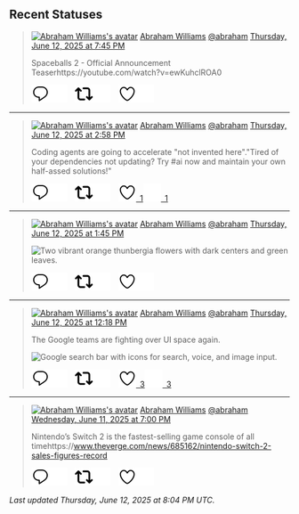 ## Recent Statuses

> <a href="https://indieweb.social/@abraham"><img alt="Abraham Williams's avatar" src="https://cdn.masto.host/indiewebsocial/accounts/avatars/109/292/540/382/343/163/original/d00f2e03ce9c85b1.jpg" height="24" width="24" ></a> [Abraham Williams](https://indieweb.social/@abraham) [@abraham](https://indieweb.social/@abraham) [Thursday, June 12, 2025 at 7:45 PM](https://indieweb.social/@abraham/114672110090918974)
>
> Spaceballs 2 - Official Announcement Teaserhttps://youtube.com/watch?v=ewKuhclROA0
>
> [![Reply](./images/reply_light.svg#gh-light-mode-only "Reply")](https://indieweb.social/@abraham/114672110090918974#gh-light-mode-only)[![Reply](./images/reply.svg#gh-dark-mode-only "Reply")](https://indieweb.social/@abraham/114672110090918974#gh-dark-mode-only)&emsp;[![Boost](./images/retweet_light.svg#gh-light-mode-only "Boost")](https://indieweb.social/@abraham/114672110090918974#gh-light-mode-only)[![Boost](./images/retweet.svg#gh-dark-mode-only "Boost")](https://indieweb.social/@abraham/114672110090918974#gh-dark-mode-only)&emsp;[![Favorite](./images/like_light.svg#gh-light-mode-only "Favorite")](https://indieweb.social/@abraham/114672110090918974#gh-light-mode-only)[![Favorite](./images/like.svg#gh-dark-mode-only "Favorite")](https://indieweb.social/@abraham/114672110090918974#gh-dark-mode-only)


---

> <a href="https://indieweb.social/@abraham"><img alt="Abraham Williams's avatar" src="https://cdn.masto.host/indiewebsocial/accounts/avatars/109/292/540/382/343/163/original/d00f2e03ce9c85b1.jpg" height="24" width="24" ></a> [Abraham Williams](https://indieweb.social/@abraham) [@abraham](https://indieweb.social/@abraham) [Thursday, June 12, 2025 at 2:58 PM](https://indieweb.social/@abraham/114670981991685965)
>
> Coding agents are going to accelerate &quot;not invented here&quot;.&quot;Tired of your dependencies not updating? Try #ai now and maintain your own half-assed solutions!&quot;
>
> [![Reply](./images/reply_light.svg#gh-light-mode-only "Reply")](https://indieweb.social/@abraham/114670981991685965#gh-light-mode-only)[![Reply](./images/reply.svg#gh-dark-mode-only "Reply")](https://indieweb.social/@abraham/114670981991685965#gh-dark-mode-only)&emsp;[![Boost](./images/retweet_light.svg#gh-light-mode-only "Boost")](https://indieweb.social/@abraham/114670981991685965#gh-light-mode-only)[![Boost](./images/retweet.svg#gh-dark-mode-only "Boost")](https://indieweb.social/@abraham/114670981991685965#gh-dark-mode-only)&emsp;[![Favorite](./images/like_light.svg#gh-light-mode-only "Favorite")&ensp;1](https://indieweb.social/@abraham/114670981991685965#gh-light-mode-only)[![Favorite](./images/like.svg#gh-dark-mode-only "Favorite")&ensp;1](https://indieweb.social/@abraham/114670981991685965#gh-dark-mode-only)


---

> <a href="https://indieweb.social/@abraham"><img alt="Abraham Williams's avatar" src="https://cdn.masto.host/indiewebsocial/accounts/avatars/109/292/540/382/343/163/original/d00f2e03ce9c85b1.jpg" height="24" width="24" ></a> [Abraham Williams](https://indieweb.social/@abraham) [@abraham](https://indieweb.social/@abraham) [Thursday, June 12, 2025 at 1:45 PM](https://indieweb.social/@abraham/114670695281462857)
>
> 
>
> ![Two vibrant orange thunbergia flowers with dark centers and green leaves.](https://cdn.masto.host/indiewebsocial/media_attachments/files/114/670/695/137/395/669/original/941b52478655fc35.jpg)
>
> [![Reply](./images/reply_light.svg#gh-light-mode-only "Reply")](https://indieweb.social/@abraham/114670695281462857#gh-light-mode-only)[![Reply](./images/reply.svg#gh-dark-mode-only "Reply")](https://indieweb.social/@abraham/114670695281462857#gh-dark-mode-only)&emsp;[![Boost](./images/retweet_light.svg#gh-light-mode-only "Boost")](https://indieweb.social/@abraham/114670695281462857#gh-light-mode-only)[![Boost](./images/retweet.svg#gh-dark-mode-only "Boost")](https://indieweb.social/@abraham/114670695281462857#gh-dark-mode-only)&emsp;[![Favorite](./images/like_light.svg#gh-light-mode-only "Favorite")](https://indieweb.social/@abraham/114670695281462857#gh-light-mode-only)[![Favorite](./images/like.svg#gh-dark-mode-only "Favorite")](https://indieweb.social/@abraham/114670695281462857#gh-dark-mode-only)


---

> <a href="https://indieweb.social/@abraham"><img alt="Abraham Williams's avatar" src="https://cdn.masto.host/indiewebsocial/accounts/avatars/109/292/540/382/343/163/original/d00f2e03ce9c85b1.jpg" height="24" width="24" ></a> [Abraham Williams](https://indieweb.social/@abraham) [@abraham](https://indieweb.social/@abraham) [Thursday, June 12, 2025 at 12:18 PM](https://indieweb.social/@abraham/114670352219937969)
>
> The Google teams are fighting over UI space again.
>
> ![Google search bar with icons for search, voice, and image input.](https://cdn.masto.host/indiewebsocial/media_attachments/files/114/670/352/069/639/607/original/616d95d5d93d00b2.png)
>
> [![Reply](./images/reply_light.svg#gh-light-mode-only "Reply")](https://indieweb.social/@abraham/114670352219937969#gh-light-mode-only)[![Reply](./images/reply.svg#gh-dark-mode-only "Reply")](https://indieweb.social/@abraham/114670352219937969#gh-dark-mode-only)&emsp;[![Boost](./images/retweet_light.svg#gh-light-mode-only "Boost")](https://indieweb.social/@abraham/114670352219937969#gh-light-mode-only)[![Boost](./images/retweet.svg#gh-dark-mode-only "Boost")](https://indieweb.social/@abraham/114670352219937969#gh-dark-mode-only)&emsp;[![Favorite](./images/like_light.svg#gh-light-mode-only "Favorite")&ensp;3](https://indieweb.social/@abraham/114670352219937969#gh-light-mode-only)[![Favorite](./images/like.svg#gh-dark-mode-only "Favorite")&ensp;3](https://indieweb.social/@abraham/114670352219937969#gh-dark-mode-only)


---

> <a href="https://indieweb.social/@abraham"><img alt="Abraham Williams's avatar" src="https://cdn.masto.host/indiewebsocial/accounts/avatars/109/292/540/382/343/163/original/d00f2e03ce9c85b1.jpg" height="24" width="24" ></a> [Abraham Williams](https://indieweb.social/@abraham) [@abraham](https://indieweb.social/@abraham) [Wednesday, June 11, 2025 at 7:00 PM](https://indieweb.social/@abraham/114666269029179269)
>
> Nintendo’s Switch 2 is the fastest-selling game console of all timehttps://www.theverge.com/news/685162/nintendo-switch-2-sales-figures-record
>
> [![Reply](./images/reply_light.svg#gh-light-mode-only "Reply")](https://indieweb.social/@abraham/114666269029179269#gh-light-mode-only)[![Reply](./images/reply.svg#gh-dark-mode-only "Reply")](https://indieweb.social/@abraham/114666269029179269#gh-dark-mode-only)&emsp;[![Boost](./images/retweet_light.svg#gh-light-mode-only "Boost")](https://indieweb.social/@abraham/114666269029179269#gh-light-mode-only)[![Boost](./images/retweet.svg#gh-dark-mode-only "Boost")](https://indieweb.social/@abraham/114666269029179269#gh-dark-mode-only)&emsp;[![Favorite](./images/like_light.svg#gh-light-mode-only "Favorite")](https://indieweb.social/@abraham/114666269029179269#gh-light-mode-only)[![Favorite](./images/like.svg#gh-dark-mode-only "Favorite")](https://indieweb.social/@abraham/114666269029179269#gh-dark-mode-only)


_Last updated Thursday, June 12, 2025 at 8:04 PM UTC._
